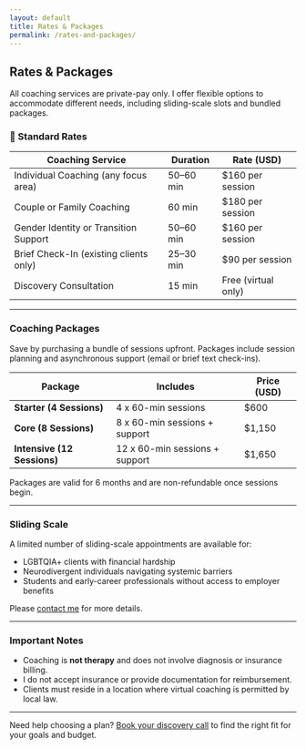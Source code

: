 ```yaml
---
layout: default
title: Rates & Packages
permalink: /rates-and-packages/
---
```


## Rates & Packages

All coaching services are private-pay only. I offer flexible options to accommodate different needs, including sliding-scale slots and bundled packages.

### 🧭 Standard Rates

| Coaching Service                         | Duration         | Rate (USD)          |
|------------------------------------------|------------------|---------------------|
| Individual Coaching (any focus area)     | 50–60 min        | $160 per session    |
| Couple or Family Coaching                | 60 min           | $180 per session    |
| Gender Identity or Transition Support    | 50–60 min        | $160 per session    |
| Brief Check-In (existing clients only)   | 25–30 min        | $90 per session     |
| Discovery Consultation                   | 15 min           | Free (virtual only) |

---

### Coaching Packages

Save by purchasing a bundle of sessions upfront. Packages include session planning and asynchronous support (email or brief text check-ins).

| Package                          | Includes                           | Price (USD) |
|----------------------------------|------------------------------------|-------------|
| **Starter (4 Sessions)**         | 4 x 60-min sessions                | $600        |
| **Core (8 Sessions)**            | 8 x 60-min sessions + support      | $1,150      |
| **Intensive (12 Sessions)**      | 12 x 60-min sessions + support     | $1,650      |

Packages are valid for 6 months and are non-refundable once sessions begin.

---

### Sliding Scale

A limited number of sliding-scale appointments are available for:

- LGBTQIA+ clients with financial hardship
- Neurodivergent individuals navigating systemic barriers
- Students and early-career professionals without access to employer benefits

Please [contact me](/contact/) for more details.

---

### Important Notes

- Coaching is **not therapy** and does not involve diagnosis or insurance billing.
- I do not accept insurance or provide documentation for reimbursement.
- Clients must reside in a location where virtual coaching is permitted by local law.

---

Need help choosing a plan? [Book your discovery call](/contact/) to find the right fit for your goals and budget.
